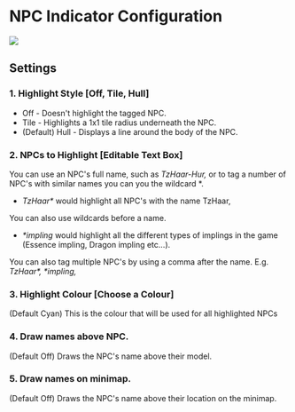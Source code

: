 # NPC Indicator Configuration

![](img/npc-indicators/npc_indicators_example.gif)

## Settings

### 1. Highlight Style [Off, Tile, Hull]

* Off - Doesn't highlight the tagged NPC.
* Tile - Highlights a 1x1 tile radius underneath the NPC.
* (Default) Hull - Displays a line around the body of the NPC.

### 2. NPCs to Highlight [Editable Text Box]

You can use an NPC's full name, such as _TzHaar-Hur,_ or to tag a number of NPC's with similar names you can you the wildcard *.

* _TzHaar*_ would highlight all NPC's with the name TzHaar, 

You can also use wildcards before a name.

* _*impling_ would highlight all the different types of implings in the game (Essence impling, Dragon impling etc...).

You can also tag multiple NPC's by using a comma after the name. E.g. _TzHaar*, *impling,_

### 3. Highlight Colour [Choose a Colour]

(Default Cyan) This is the colour that will be used for all highlighted NPCs

### 4. Draw names above NPC.

(Default Off) Draws the NPC's name above their model.

### 5. Draw names on minimap.

(Default Off) Draws the NPC's name above their location on the minimap.
